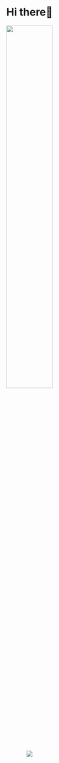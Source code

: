<div id="header" align="center">

# Hi there👋

  <img height="50%" width="auto" src ="https://github-readme-stats.vercel.app/api/top-langs/?username=salaniLeo&layout=compact&hide_border=true&theme=gruvbox&bg_color=00000000&langs_count=6&hide=jupyter%20notebook,tex,css,php&exclude_repo=Pacman-AI">  <br>
  ![](https://komarev.com/ghpvc/?username=SalaniLeo&color=orange)
  <br>
  
</div>
